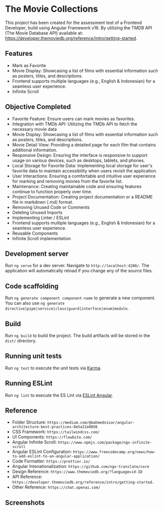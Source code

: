 
# The Movie Collections

This project has been created for the assessment test of a Frontend Developer, build using Angular Framework v16.
By utilizing the TMDB API (The Movie Database API) available at: https://developer.themoviedb.org/reference/intro/getting-started.



## Features

- Mark as Favorite
- Movie Display: Showcasing a list of films with essential information such as posters, titles, and descriptions.
- Frontend supports multiple languages (e.g., English & Indonesian) for a seamless user experience.
- Infinite Scroll


## Objective Completed

- Favorite Feature: Ensure users can mark movies as favorites.
- Integration with TMDb API: Utilizing the TMDb API to fetch the necessary movie data
- Movie Display: Showcasing a list of films with essential information such as posters, titles, and descriptions.
- Movie Detail View: Providing a detailed page for each film that contains additional information.
- Responsive Design: Ensuring the interface is responsive to support usage on various devices, such as desktops, tablets, and phones.
- Local Storage for Favorite Data: Implementing local storage for user's favorite data to maintain accessibility when users revisit the application.
- User Interactions: Ensuring a comfortable and intuitive user experience for marking and removing movies from the favorite list.
- Maintenance: Creating maintainable code and ensuring features continue to function properly over time.
- Project Documentation: Creating project documentation or a README file in markdown (.md) format.
- Removing Unused Code or Comments
- Deleting Unused Imports
- Implementing Linter / ESLint
- Frontend supports multiple languages (e.g., English & Indonesian) for a seamless user experience.
- Reusable Components
- Infinite Scroll implementation

## Development server

Run `ng serve` for a dev server. Navigate to `http://localhost:4200/`. The application will automatically reload if you change any of the source files.

## Code scaffolding

Run `ng generate component component-name` to generate a new component. You can also use `ng generate directive|pipe|service|class|guard|interface|enum|module`.

## Build

Run `ng build` to build the project. The build artifacts will be stored in the `dist/` directory.

## Running unit tests

Run `ng test` to execute the unit tests via [Karma](https://karma-runner.github.io).

## Running ESLint

Run `ng lint` to execute the ES Lint via [ESLint Angular](https://www.npmjs.com/package/@angular-eslint/eslint-plugin).


## Reference
- Folder Structure: `https://medium.com/@mahmednisar/angular-architecture-best-practices-8e5a21e8056`
- CSS Framework: `https://tailwindcss.com/`
- UI Components: `https://flowbite.com/`
- Angular Infinite Scroll: `https://www.npmjs.com/package/ngx-infinite-scroll`
- Angular ESLint Configuration: `https://www.freecodecamp.org/news/how-to-add-eslint-to-an-angular-application/`
- Code Formatter: `https://prettier.io/`
- Angular Intenationalization: `https://github.com/ngx-translate/core`
- Design Reference: `https://www.themoviedb.org/?language=id-ID`
- API Reference: `https://developer.themoviedb.org/reference/intro/getting-started.`
- Other Reference: `https://chat.openai.com/`

## Screenshots


